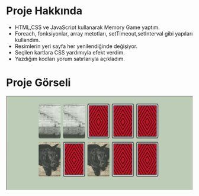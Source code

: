 # Proje Hakkında 
- HTML,CSS ve JavaScript kullanarak Memory Game yaptım.
- Foreach, fonksiyonlar, array metotları, setTimeout,setInterval gibi yapıları kullandım.
- Resimlerin yeri sayfa her yenilendiğinde değişiyor.
- Seçilen kartlara CSS yardımıyla efekt verdim.
- Yazdığım kodları yorum satırlarıyla açıkladım.

# Proje Görseli
![EkranGörüntüsü](/Screenshot_9.png)